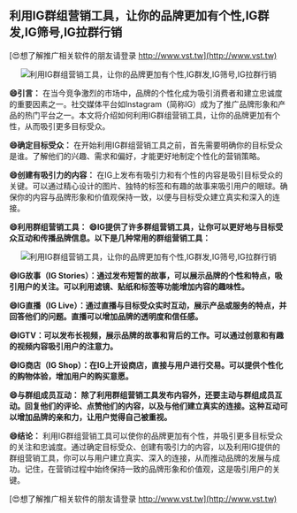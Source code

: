 ## **利用IG群组营销工具，让你的品牌更加有个性,IG群发,IG筛号,IG拉群行销**

[😍想了解推广相关软件的朋友请登录 http://www.vst.tw](http://www.vst.tw)

 <center><img src="https://vst.tw/MP4/tuiguang/png/3.png" alt="利用IG群组营销工具，让你的品牌更加有个性,IG群发,IG筛号,IG拉群行销"></center>

**😄引言：**
在当今竞争激烈的市场中，品牌的个性化成为吸引消费者和建立忠诚度的重要因素之一。社交媒体平台如Instagram（简称IG）成为了推广品牌形象和产品的热门平台之一。本文将介绍如何利用IG群组营销工具，让你的品牌更加有个性，从而吸引更多目标受众。

**😄确定目标受众：**
在开始利用IG群组营销工具之前，首先需要明确你的目标受众是谁。了解他们的兴趣、需求和偏好，才能更好地制定个性化的营销策略。

**😄创建有吸引力的内容：**
在IG上发布有吸引力和有个性的内容是吸引目标受众的关键。可以通过精心设计的图片、独特的标签和有趣的故事来吸引用户的眼球。确保你的内容与品牌形象和价值观保持一致，以便与目标受众建立真实和深入的连接。

**😄利用群组营销工具：**
**😄IG提供了许多群组营销工具，让你可以更好地与目标受众互动和传播品牌信息。以下是几种常用的群组营销工具：**

 <center><img src="https://vst.tw/MP4/tuiguang/png/1.png" alt="利用IG群组营销工具，让你的品牌更加有个性,IG群发,IG筛号,IG拉群行销"></center>

**😄IG故事（IG Stories）：通过发布短暂的故事，可以展示品牌的个性和特点，吸引用户的关注。可以利用滤镜、贴纸和标签等功能增加内容的趣味性。**

**😄IG直播（IG Live）：通过直播与目标受众实时互动，展示产品或服务的特点，并回答他们的问题。直播可以增加品牌的透明度和信任感。**

**😄IGTV：可以发布长视频，展示品牌的故事和背后的工作。可以通过创意和有趣的视频内容吸引用户的注意力。**

**😄IG商店（IG Shop）：在IG上开设商店，直接与用户进行交易。可以提供个性化的购物体验，增加用户的购买意愿。**

**😄与群组成员互动： 除了利用群组营销工具发布内容外，还要主动与群组成员互动。回复他们的评论、点赞他们的内容，以及与他们建立真实的连接。这种互动可以增加品牌的亲和力，让用户觉得自己被重视。**

**😄结论：**
利用IG群组营销工具可以使你的品牌更加有个性，并吸引更多目标受众的关注和忠诚度。通过确定目标受众、创建有吸引力的内容，以及利用IG提供的群组营销工具，你可以与用户建立真实、深入的连接，从而推动品牌的发展与成功。记住，在营销过程中始终保持一致的品牌形象和价值观，这是吸引用户的关键。

[😍想了解推广相关软件的朋友请登录 http://www.vst.tw](http://www.vst.tw)



